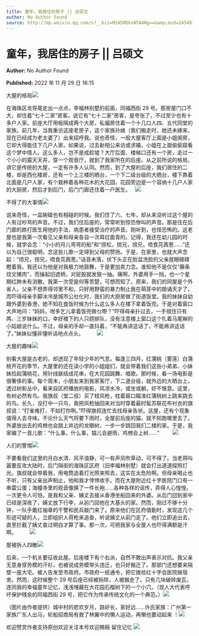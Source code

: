 ```yaml
---
title: 童年，我居住的房子 || 吕硕文
author: No Author Found
source: http://mp.weixin.qq.com/s?__biz=MzA5MDkxNTA4Ng==&amp;mid=2454912907&amp;idx=1&amp;sn=6eb39f2566fe70753ac9575fca34aa39&amp;chksm=87a237eab0d5befc539deb9b51130b62ac63a1ba2a190d0ef2c56409a545941489f499402715#rd
---
```


# 童年，我居住的房子 || 吕硕文

**Author:** No Author Found

**Published:** 2022 年 11 月 29 日 16:15

大屋的格局![](https://mmbiz.qpic.cn/mmbiz_png/bL2iaicTYdZn7S0URQC8xAZlzKlTu2eMtIudj9cff0dWpENUiaYiby9Iu3p86eiaLibyVRh2eDic26AaxJ6JcqFnQtCSQ/640?wx_fmt=png)

在海珠区龙导尾走出一点点，李福林别墅的前面，同福西街 29 号。那房屋门口不大，却住着“七十二家”房客。说它有“七十二家”房客，是夸张了，不过至少也有十多户人家。前座大厅用板隔成两个大房，私偏房住着一个十几口人四、五代同堂的家族。前几年，当我重访这座老房子，这个家族孙媳（我们搬走时，她还未嫁来，现在已经成为老太婆了）出来招呼我。说也奇怪，一般大屋客厅上面是小姐阁房，它却大得能住下几户人家。如果说，过去新相公来访或求婚，小姐在上面偷偷窥看这个梦中情人。这么多人，岂不是成趁墟？大厅后面、楼梯口还有一个房，走过一个小小的露天天井，穿一个观音厅，就到了我家所在的后座。从之前所说的格局，讲它是传统的大屋，一定有许多人认同。然而，到了大屋的后座，我们居住的二楼，却是西化楼房，还有一个上三楼的晒台，一个下二级台级的大晒台，楼下靠着北面是几户人家，有个栽种着各种花木的大花园，花园旁边是一个容纳十几户人家的大厨房，然后才到后门，后门门廊还住着一户医生。   ![](https://mmbiz.qpic.cn/mmbiz_png/bL2iaicTYdZn7S0URQC8xAZlzKlTu2eMtI6AibYia5ttosLrpN29wXibZwde9LbBWHwejJC4FT4Ab89VHgauRNZxAMA/640?wx_fmt=png)

不得了的大事情![](https://mmbiz.qpic.cn/mmbiz_png/bL2iaicTYdZn7S0URQC8xAZlzKlTu2eMtIudj9cff0dWpENUiaYiby9Iu3p86eiaLibyVRh2eDic26AaxJ6JcqFnQtCSQ/640?wx_fmt=png)

说来奇怪，一盆碗碟也有相碰的时候。我们住了六、七年，却从来没听过这个屋的人有过吵骂的声音。不过，我们住后座的，常常听到惊恐惨叫的声音。那是住在后门廊的跌打医生用他的手法，病患者接受治疗的声音。刚听到，也怪恐怖的。这老屋也是我第一次看见父亲和母亲各自一次耳红面青的。记得，我还在幼儿园的时候，就学会念：“小小的月儿弯弯的船”和“捞松，捞兄，捞兄，唔食芫茜葱……”还以为自己很聪明，念这些儿歌一定得到父母的赞扬。于是，在家里，也就大声念起：“捞兄，捞兄，唔食芫茜葱。”话音未落，伏下头正在脸盆洗脸的父亲就眼碌碌瞪着我。我还以为他是对我极力地鼓舞，于是更加卖力念。谁知他不是仅仅“藤条炆文猪肉”，而操起旧遮柄，对屁股就发狠一抽。痛啊，外婆用手一挡，也一个星期红肿未有消散。我第一次受是何等苦楚，可想而知了。原来，我们的同屋是个外省人，父亲不想弄得邻里不和，只好用野蛮的暴力制止我在萌芽中的朗诵天才了。而吓得母亲手脚冰冷是城市公社化时，我们的大厨房做了街道饭堂。我的妹妹自幼跟外婆到香港，她不知在食饭时候为什么这么多人在楼下拿着饭兜。于是对着窗口大声地问：“妈妈，咁多乞儿拿着饭兜做乜嘢？”吓得母亲扑过去，一手揞住只有两、三岁妹妹的口，幸好楼下的人只顾排队，没有注意楼上窗口这个扎着马尾辮的小姑娘说什么。不过，母亲的手却一直抖着，“不能再讲这话了，不能再讲这话了。”妹妹似懂非懂听话地点点头。         ![](https://mmbiz.qpic.cn/mmbiz_png/bL2iaicTYdZn7S0URQC8xAZlzKlTu2eMtI6AibYia5ttosLrpN29wXibZwde9LbBWHwejJC4FT4Ab89VHgauRNZxAMA/640?wx_fmt=png)

大屋的趣味![](https://mmbiz.qpic.cn/mmbiz_png/bL2iaicTYdZn7S0URQC8xAZlzKlTu2eMtIudj9cff0dWpENUiaYiby9Iu3p86eiaLibyVRh2eDic26AaxJ6JcqFnQtCSQ/640?wx_fmt=png)

别看大屋是古老的，却透现了年轻少年的气息。每逢三四月，红蒲桃（雾莲）白蒲桃开花的季节，大屋里的还在读小学的小姐姐们，就会带着我们这些小弟弟、小妹妹捡起蒲桃花，用针线联结成花串，在大花园跳舞、唱歌。那时候，看一场电影是很奢侈的事。每个周末，小朋友来到我家客厅，下二道台级，就外边的大晒台上，透过树影丛中，看来自区府播放的电影，风凉水冷，或坐或躺，好不惬意。这里，有树必然有鸟。我旗叔（堂二叔）买了枝风枪，枕着窗口瞄准红蒲桃树上跳来跳去的鸟。长久，没打中一只鸟，我把风枪抽回来对当时穿着最时髦苏联花布衬衣的旗叔说：“打雀难打，不如打你咧。”吓得旗叔连忙去找母亲告状。这屋，还有个现象值得人去寻味。不论什么天气将要下雨时，全屋前后座的猫，就不知跑哪里去了。外婆放出去的鸡乸也会跳上井边的龙眼树，一步一步跳回我们二楼的家。于是，我家编了一首儿歌：“什么事，什么事，猫儿会避雨，鸡乸会上树……”         ![](https://mmbiz.qpic.cn/mmbiz_png/bL2iaicTYdZn7S0URQC8xAZlzKlTu2eMtI6AibYia5ttosLrpN29wXibZwde9LbBWHwejJC4FT4Ab89VHgauRNZxAMA/640?wx_fmt=png)

人们的警惕![](https://mmbiz.qpic.cn/mmbiz_png/bL2iaicTYdZn7S0URQC8xAZlzKlTu2eMtIudj9cff0dWpENUiaYiby9Iu3p86eiaLibyVRh2eDic26AaxJ6JcqFnQtCSQ/640?wx_fmt=png)

不要看我们这里的月白水清、风平浪静，可一有声风吹草动，可不得了。当老蒋叫嚣要反攻大陆时，后门隔街的海珠区区府（旧李福林别墅）就会打出道道探照灯光。旗叔就会带着我，用电筒追着灯光照来照去，这实在太危险啊。但母亲喝止也不听，只有父亲出声制止，他和我才悻悻收手。而在大屋附近红十字医院门口有一串雷公蛋；海幢寺里的观音像换了一件长袍……各种各样的谣传，弄得人心惶惶。一次更令人可怕，是我和父亲、姨丈去接从香港坐船回来的外婆。从后门回到家中已经是深夜了，姨丈放下行李，从前门回他在大基头的家。然而，刚过不够十分钟，一队手戴红袖章的干警和民兵敲门来了。原来他们在区府值勤时，发现这几个形迹可疑的人，立即组织人荷枪来追查，听说姨丈从前门走了。他们立即追出去，直至拦截了姨丈查过明白才算了事。那一次，可把我家与全屋人也吓得满额是汗啊。         ![](https://mmbiz.qpic.cn/mmbiz_png/bL2iaicTYdZn7S0URQC8xAZlzKlTu2eMtI6AibYia5ttosLrpN29wXibZwde9LbBWHwejJC4FT4Ab89VHgauRNZxAMA/640?wx_fmt=png)

屋被拆人四散![](https://mmbiz.qpic.cn/mmbiz_png/bL2iaicTYdZn7S0URQC8xAZlzKlTu2eMtIudj9cff0dWpENUiaYiby9Iu3p86eiaLibyVRh2eDic26AaxJ6JcqFnQtCSQ/640?wx_fmt=png)

后来，一个机关要征收此屋。后座楼下有个右派，自然不敢出声表示对抗。我父亲无意身穿劳模的汗衫，也被说成劳模带头违迁，也只好搬迁了。那部门还想要来隔壁一座大宅。被人告发至市政府。市政府一纸通令，把它拨给红十字会医院做宿舍。然而，这时候整个 29 号后座已经被拆除，人被搬走了。只有几块破砖废瓦，连同我的幸福童年记忆，浅浅埋藏在大花园石榴树下的一个小穴。（现人大代表呼吁保护残余的同福西街 29 号，把它作为传承传统文化的一个典范。）![](https://mmbiz.qpic.cn/mmbiz_png/bL2iaicTYdZn7S0URQC8xAZlzKlTu2eMtI6AibYia5ttosLrpN29wXibZwde9LbBWHwejJC4FT4Ab89VHgauRNZxAMA/640?wx_fmt=png)

（图片由作者提供）城中村的悲欢岁月，路好长，家好远……许氏家族：广州第一家族广东人出马，轮船招商局有救了林翼中的懒人运动，再懒也要动起来 ！![](https://mmbiz.qpic.cn/mmbiz_jpg/PJWG74pLsMYtw39ugN4VlSR4Jpxxjk2kzEDEasbFlicy8EUibicVibAOiaF7MpiaPtU4zrrO8cicwrj5SSAsOKq4ib0IdA/640)

欢迎赞赏作者支持原创欢迎关注本号欢迎赐稿 留住记忆
![](https://mmbiz.qpic.cn/mmbiz_jpg/PJWG74pLsMZZboDcOJJ5RJRa0TrRzoNSvrv9MUibrHIj4bCG4iaJdAg6T5DbKAv50viaQo6fADibibA99Gd1JChTOSg/640?wx_fmt=jpeg)
